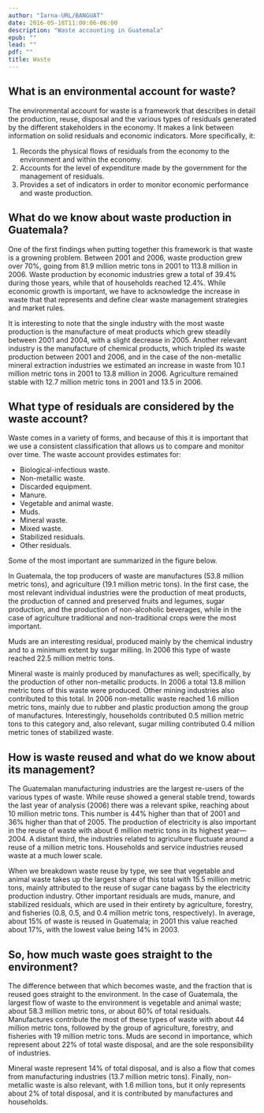 ```yaml
---
author: "Iarna-URL/BANGUAT"
date: 2016-05-18T11:00:06-06:00
description: "Waste accounting in Guatemala"
epub: ""
lead: ""
pdf: ""
title: Waste
---
```


## What is an environmental account for waste?

The environmental account for waste is a framework that describes in detail the production, reuse, disposal and the various types of residuals generated by the different stakeholders in the economy. It makes a link between information on solid residuals and economic indicators. More specifically, it:

1. Records the physical flows of residuals from the economy to the environment and within the economy.
2. Accounts for the level of expenditure made by the government for the management of residuals.
3. Provides a set of indicators in order to monitor economic performance and waste production.

## What do we know about waste production in Guatemala?

One of the first findings when putting together this framework is that waste is a growning problem. Between 2001 and 2006, waste production grew over 70%, going from 81.9 million metric tons in 2001 to 113.8 million in 2006. Waste production by economic industries grew a total of 39.4% during those years, while that of households reached 12.4%. While economic growth is important, we have to acknowledge the increase in waste that that represents and define clear waste management strategies and market rules.

<!-- Figure 1. Waste production trend in Guatemala 2001-2006 (million metric tons)-->

It is interesting to note that the single industry with the most waste production is the manufacture of meat products which grew steadily between 2001 and 2004, with a slight decrease in 2005. Another relevant industry is the manufacture of chemical products, which tripled its waste production between 2001 and 2006, and in the case of the non-metallic mineral extraction industries we estimated an increase in waste from 10.1 million metric tons in 2001 to 13.8 million in 2006. Agriculture remained stable with 12.7 million metric tons in 2001 and 13.5 in 2006.

## What type of residuals are considered by the waste account?

Waste comes in a variety of forms, and because of this it is important that we use a consistent classification that allows us to compare and monitor over time. The waste account provides estimates for:

* Biological-infectious waste.
* Non-metallic waste.
* Discarded equipment.
* Manure.
* Vegetable and animal waste.
* Muds.
* Mineral waste.
* Mixed waste.
* Stabilized residuals.
* Other residuals.

Some of the most important are summarized in the figure below.

<!-- Figure 2. Solid waste output in Guatemala 2001-2006 (million metric metric tons) -->

In Guatemala, the top producers of waste are manufactures (53.8 million metric tons), and agriculture (19.1 million metric tons). In the first case, the most relevant individual industries were the production of meat products, the production of canned and preserved fruits and legumes, sugar production, and the production of non-alcoholic beverages, while in the case of agriculture traditional and non-traditional crops were the most important.

Muds are an interesting residual, produced mainly by the chemical industry and to a minimum extent by sugar milling. In 2006 this type of waste reached 22.5 million metric tons.

Mineral waste is mainly produced by manufactures as well; specifically, by the production of other non-metallic products. In 2006 a total 13.8 million metric tons of this waste were produced. Other mining industries also contributed to this total. In 2006 non-metallic waste reached 1.6 million metric tons, mainly due to rubber and plastic production among the group of manufactures. Interestingly, households contributed 0.5 million metric tons to this category and, also relevant, sugar milling contributed 0.4 million metric tones of stabilized waste.

<!-- Figure 3. Solid waste output by type 2001-2006 (million metric metric tons) -->

## How is waste reused and what do we know about its management?

The Guatemalan manufacturing industries are the largest re-users of the various types of waste. While reuse showed a general stable trend, towards the last year of analysis (2006) there was a relevant spike, reaching about 10 million metric tons. This number is 44% higher than that of 2001 and 36% higher than that of 2005. The production of electricity is also important in the reuse of waste with about 6 million metric tons in its highest year&mdash;2004. A distant third, the industries related to agriculture fluctuate around a reuse of a million metric tons. Households and service industries reused waste at a much lower scale.

<!-- Figure 4. Waste reuse by groups of industries 2001-2006 (metric tons) -->

When we breakdown waste reuse by type, we see that vegetable and animal waste takes up the largest share of this total with 15.5 million metric tons, mainly attributed to the reuse of sugar cane bagass by the electricity production industry. Other important residuals are muds, manure, and stabilized residuals, which are used in their entirety by agriculture, forestry, and fisheries (0.8, 0.5, and 0.4 million metric tons, respectively). In average, about 15% of waste is reused in Guatemala; in 2001 this value reached about 17%, with the lowest value being 14% in 2003.

<!-- Table 1. Waste reuse by type of waste in 2006 (metric tons) -->

## So, how much waste goes straight to the environment?

The difference between that which becomes waste, and the fraction that is reused goes straight to the environment. In the case of Guatemala, the largest flow of waste to the environment is vegetable and animal waste; about 58.3 million metric tons, or about 60% of total residuals. Manufactures contribute the most of these types of waste with about 44 million metric tons, followed by the group of agriculture, forestry, and fisheries with 19 million metric tons. Muds are second in importance, which represent about 22% of total waste disposal, and are the sole responsibility of industries.

Mineral waste represent 14% of total disposal, and is also a flow that comes from manufacturing industries (13.7 million metric tons). Finally, non-metallic waste is also relevant, with 1.6 million tons, but it only represents about 2% of total disposal, and it is contributed by manufactures and households.







